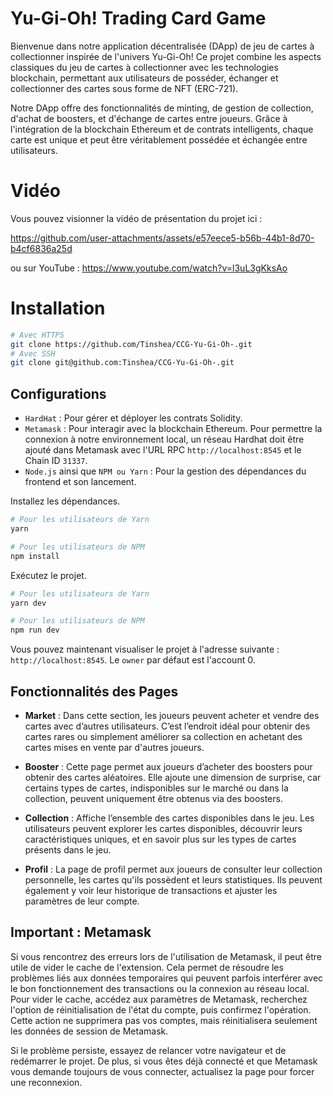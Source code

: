 # Yu-Gi-Oh! Trading Card Game

Bienvenue dans notre application décentralisée (DApp) de jeu de cartes à collectionner inspirée de l'univers Yu-Gi-Oh! Ce projet combine les aspects classiques du jeu de cartes à collectionner avec les technologies blockchain, permettant aux utilisateurs de posséder, échanger et collectionner des cartes sous forme de NFT (ERC-721).

Notre DApp offre des fonctionnalités de minting, de gestion de collection, d'achat de boosters, et d'échange de cartes entre joueurs. Grâce à l'intégration de la blockchain Ethereum et de contrats intelligents, chaque carte est unique et peut être véritablement possédée et échangée entre utilisateurs.

# Vidéo 
Vous pouvez visionner la vidéo de présentation du projet ici :

https://github.com/user-attachments/assets/e57eece5-b56b-44b1-8d70-b4cf6836a25d

ou sur YouTube :
https://www.youtube.com/watch?v=l3uL3gKksAo

# Installation

```bash
# Avec HTTPS
git clone https://github.com/Tinshea/CCG-Yu-Gi-Oh-.git
# Avec SSH
git clone git@github.com:Tinshea/CCG-Yu-Gi-Oh-.git
```

## Configurations
- `HardHat` : Pour gérer et déployer les contrats Solidity.
- `Metamask` : Pour interagir avec la blockchain Ethereum. Pour permettre la connexion à notre environnement local, un réseau Hardhat doit être ajouté dans Metamask avec l'URL RPC `http://localhost:8545` et le Chain ID `31337`.
- `Node.js` ainsi que `NPM ou Yarn` : Pour la gestion des dépendances du frontend et son lancement.

Installez les dépendances.

```bash
# Pour les utilisateurs de Yarn
yarn

# Pour les utilisateurs de NPM
npm install
```

Exécutez le projet.

```bash
# Pour les utilisateurs de Yarn
yarn dev

# Pour les utilisateurs de NPM
npm run dev
```

Vous pouvez maintenant visualiser le projet à l'adresse suivante : `http://localhost:8545`.
Le `owner` par défaut est l'account 0.

## Fonctionnalités des Pages

- **Market** : Dans cette section, les joueurs peuvent acheter et vendre des cartes avec d’autres utilisateurs. C’est l’endroit idéal pour obtenir des cartes rares ou simplement améliorer sa collection en achetant des cartes mises en vente par d'autres joueurs.

- **Booster** : Cette page permet aux joueurs d’acheter des boosters pour obtenir des cartes aléatoires. Elle ajoute une dimension de surprise, car certains types de cartes, indisponibles sur le marché ou dans la collection, peuvent uniquement être obtenus via des boosters.

- **Collection** : Affiche l’ensemble des cartes disponibles dans le jeu. Les utilisateurs peuvent explorer les cartes disponibles, découvrir leurs caractéristiques uniques, et en savoir plus sur les types de cartes présents dans le jeu.

- **Profil** : La page de profil permet aux joueurs de consulter leur collection personnelle, les cartes qu'ils possèdent et leurs statistiques. Ils peuvent également y voir leur historique de transactions et ajuster les paramètres de leur compte.



## Important :  Metamask

Si vous rencontrez des erreurs lors de l'utilisation de Metamask, il peut être utile de vider le cache de l'extension. Cela permet de résoudre les problèmes liés aux données temporaires qui peuvent parfois interférer avec le bon fonctionnement des transactions ou la connexion au réseau local. Pour vider le cache, accédez aux paramètres de Metamask, recherchez l'option de réinitialisation de l'état du compte, puis confirmez l'opération. Cette action ne supprimera pas vos comptes, mais réinitialisera seulement les données de session de Metamask.

Si le problème persiste, essayez de relancer votre navigateur et de redémarrer le projet. De plus, si vous êtes déjà connecté et que Metamask vous demande toujours de vous connecter, actualisez la page pour forcer une reconnexion.
